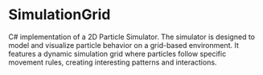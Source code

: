 # SimulationGrid
C# implementation of a 2D Particle Simulator. The simulator is designed to model and visualize particle behavior on a grid-based environment. It features a dynamic simulation grid where particles follow specific movement rules, creating interesting patterns and interactions.
